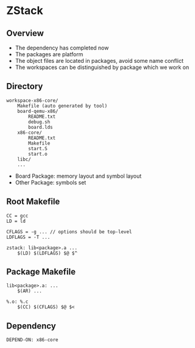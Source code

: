 # ZStack

## Overview

* The dependency has completed now
* The packages are platform
* The object files are located in packages, avoid some name conflict
* The workspaces can be distinguished by package which we work on

## Directory

	workspace-x86-core/
		Makefile (auto generated by tool)
		board-qemu-x86/
			README.txt
			debug.sh
			board.lds
		x86-core/
			README.txt
			Makefile
			start.S
			start.o
		libc/
		...

* Board Package: memory layout and symbol layout
* Other Package: symbols set

## Root Makefile

	CC = gcc
	LD = ld
	
	CFLAGS = -g ... // options should be top-level
	LDFLAGS = -T ...

	zstack: lib<package>.a ...
		$(LD) $(LDFLAGS) $@ $^

## Package Makefile

	lib<package>.a: ...
		$(AR) ...
		
	%.o: %.c
		$(CC) $(CFLAGS) $@ $<
	
## Dependency

	DEPEND-ON: x86-core
	
